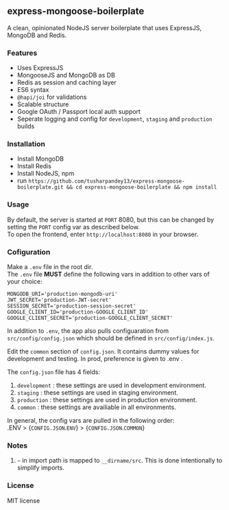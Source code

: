 ## express-mongoose-boilerplate

A clean, opinionated NodeJS server boilerplate that uses ExpressJS, MongoDB and Redis.

### Features

- Uses ExpressJS
- MongooseJS and MongoDB as DB
- Redis as session and caching layer
- ES6 syntax
- `@hapi/joi` for validations
- Scalable structure
- Google OAuth / Passport local auth support
- Seperate logging and config for `development`, `staging` and `production` builds

### Installation

- Install MongoDB
- Install Redis
- Install NodeJS, npm
- run `https://github.com/tusharpandey13/express-mongoose-boilerplate.git && cd express-mongoose-boilerplate && npm install`

### Usage

By default, the server is started at `PORT` 8080, but this can be changed by setting the `PORT` config var as described below.  
To open the frontend, enter `http://localhost:8080` in your browser.  

### Cofiguration

Make a `.env` file in the root dir.  
The `.env` file **MUST** define the following vars in addition to other vars of your choice:

    MONGODB_URI='production-mongodb-uri'
    JWT_SECRET='production-JWT-secret'
    SESSION_SECRET='production-session-secret'
    GOOGLE_CLIENT_ID='production-GOOGLE_CLIENT_ID'
    GOOGLE_CLIENT_SECRET='production-GOOGLE_CLIENT_SECRET'

In addition to `.env`, the app also pulls configuaration from `src/config/config.json` which should be defined in `src/config/index.js`.

Edit the `common` section of `config.json`. It contains dummy values for development and testing. In prod, preference is given to .env .  

The `config.json` file has 4 fields:

1. `development` : these settings are used in development environment.
2. `staging` : these settings are used in staging environment.
3. `production` : these settings are used in production environment.
4. `common` : these settings are availiable in all environments.

In general, the config vars are pulled in the following order:  
.ENV > {`CONFIG.JSON`.`ENV`} > {`CONFIG.JSON`.`COMMON`}

### Notes

1. `~` in import path is mapped to `__dirname/src`. This is done intentionally to simplify imports.

### License

MIT license
